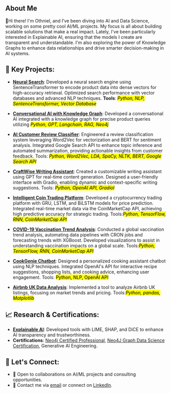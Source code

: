 ## About Me
👋Hi there! I'm Othniel, and I’ve been diving into AI and Data Science, working on some pretty cool AI/ML projects. My focus is all about building scalable solutions that make a real impact. Lately, I've been particularly interested in Explainable AI, ensuring that the models I create are transparent and understandable. I'm also exploring the power of Knowledge Graphs to enhance data relationships and drive smarter decision-making in AI systems.


</div>

## 🚀 Key Projects:
- **[Neural Search](#)**: Developed a neural search engine using SentenceTransformer to encode product data into dense vectors for high-accuracy retrieval. Optimized search performance with vector databases and advanced NLP techniques. <b>Tools</b>: *<mark>Python, NLP, SentenceTransformer, Vector Database</maek>*

- **[Conversational AI with Knowledge Graph](#)**: Developed a conversational AI integrated with a knowledge graph for precise product queries utilizing *<mark>Python, GPT, Langchain, RAG, Neo4j</mark>*

- **[AI Customer Review Classifier](#)**: Engineered a review classification system leveraging Word2Vec for vectorization and BERT for sentiment analysis. Integrated Google Search API to enhance topic inference and automated summarization, providing actionable insights from customer feedback. Tools:  *<mark>Python, Word2Vec, LDA, SpaCy, NLTK, BERT, Google Search API</mark>*
- **[CraftWise Writing Assistant](#)**: Created a customizable writing assistant using GPT for real-time content generation. Designed a user-friendly interface with Gradio, enabling dynamic and context-specific writing suggestions. Tools:  *<mark>Python, OpenAI API, GradioI</mark>*

- **[Intelligent Coin Trading Platform](#)**: Developed a cryptocurrency trading platform with GRU, LSTM, and BiLSTM models for price prediction. Integrated real-time market data via the CoinMarketCap API, achieving high predictive accuracy for strategic trading.  Tools:*<mark>Python, TensorFlow, RNN, CoinMarketCap API</mark>*

- **[COVID-19 Vaccination Trend Analysis](#)**: Conducted a global vaccination trend analysis, automating data pipelines with CRON jobs and forecasting trends with XGBoost. Developed visualizations to assist in understanding vaccination impacts on a global scale. Tools:*<mark>Python, TensorFlow, RNN, CoinMarketCap API</mark>*

- **[CookGenie Chatbot](#)**: Designed a personalized cooking assistant chatbot using NLP techniques. Integrated OpenAI's API for interactive recipe suggestions, shopping lists, and cooking advice, enhancing user engagement.  Tools: <mark>Python, NLP, OpenAI API</mark>

- **[Airbnb UK Data Analysis](#)**: Implemented a tool to analyze Airbnb UK listings, focusing on market trends and pricing. Tools:*<mark>Python, pandas, Matplotlib</mark>*

## 📈 Research & Certifications:
- **[Explainable AI](https://github.com/othnielObasi/fraudsense)**: Developed tools with LIME, SHAP, and DiCE to enhance AI transparency and trustworthiness.
- **Certifications**: [Neo4j Certified Professional](https://graphacademy.neo4j.com/c/3a8b7eb8-c679-4af4-a744-93e17caafe5e/), [Neo4J Graph Data Science Certification](https://graphacademy.neo4j.com/c/8e8406bf-08cb-47da-84f1-f0aedcd7d7e3/), Generative AI Engineering.


## 👥 Let's Connect:
- 💼 Open to collaborations on AI/ML projects and consulting opportunities.
- 📧 Contact me via [email](mailto:othnielobasi@gmail.com) or connect on [LinkedIn](https://www.linkedin.com/in/othnielobasi).


